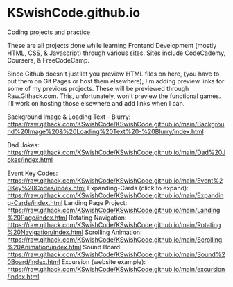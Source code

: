 # KSwishCode.github.io
Coding projects and practice

These are all projects done while learning Frontend Development (mostly HTML, CSS, & Javascript) through various sites.
Sites include CodeCademy, Coursera, & FreeCodeCamp.


Since Github doesn't just let you preview HTML files on here, (you have to put them on Git Pages or host them elsewhere), I'm adding preview links for some of my previous projects. These will be previewed through Raw.Githack.com. This, unfortunately, won't preview the functional games. I'll work on hosting those elsewhere and add links when I can.

Background Image & Loading Text - Blurry:
https://raw.githack.com/KSwishCode/KSwishCode.github.io/main/Background%20Image%20&%20Loading%20Text%20-%20Blurry/index.html

Dad Jokes:
https://raw.githack.com/KSwishCode/KSwishCode.github.io/main/Dad%20Jokes/index.html

Event Key Codes:
https://raw.githack.com/KSwishCode/KSwishCode.github.io/main/Event%20Key%20Codes/index.html
Expanding-Cards (click to expand):
https://raw.githack.com/KSwishCode/KSwishCode.github.io/main/Expanding-Cards/index.html
Landing Page Project:
https://raw.githack.com/KSwishCode/KSwishCode.github.io/main/Landing%20Page/index.html
Rotating Navigation:
https://raw.githack.com/KSwishCode/KSwishCode.github.io/main/Rotating%20Navigation/index.html
Scrolling Animation:
https://raw.githack.com/KSwishCode/KSwishCode.github.io/main/Scrolling%20Animation/index.html
Sound Board:
https://raw.githack.com/KSwishCode/KSwishCode.github.io/main/Sound%20Board/index.html
Excursion (website example):
https://raw.githack.com/KSwishCode/KSwishCode.github.io/main/excursion/index.html
